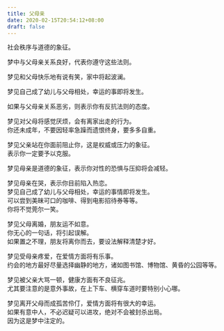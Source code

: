 ```yaml
---
title: 父母亲
date: 2020-02-15T20:54:12+08:00
draft: false
---
```


社会秩序与道德的象征。<br>

梦中与父母亲关系良好，代表你遵守这些法则。<br>

梦见和父母快乐地有说有笑，家中将起波澜。<br>

梦见自己成了幼儿与父母相处，幸运的事即将发生。<br>

如果与父母亲关系恶劣，则表示你有反抗法则的态度。<br>

梦见对父母将感觉厌烦，会有离家出走的行为。<br>
你还未成年，不要因轻率急躁而遗恨终身，要多多自重。<br>

梦见父亲站在你面前阻止你，这是权威或压力的象征。<br>
表示你一定要予以克服。<br>

梦见母亲是道德的象征，表示你对性的恐惧与压抑将会减轻。<br>

梦见母亲在哭，表示你目前陷入热恋。<br>
梦见自己成了幼儿与父母相处，幸运的事情即将发生。<br>
可以尝到美昧可口的咖啡、得到电影招待券等等。<br>
你将不觉莞尔一笑。<br>

梦见父母离婚，朋友运不如意。<br>
你无心的一句话，将引起误解。<br>
如果置之不理，朋友将离你而去，要设法解释清楚才好。<br>

梦见受母亲疼爱，在爱情方面将有乐事。<br>
约会的地方最好尽量选择幽静的地方，诸如图书馆、博物馆、黄昏的公园等等。<br>

梦见被父亲大骂一顿，健康方面有不良征兆。<br>
尤其要注意的是意外事故，在上下车、横穿车道时要特别小心哪。<br>

梦见离开父母而成孤苦伶仃，爱情方面将有很大的幸运。<br>
如果有意中人，不必迟疑可以进攻，绝对不会被封杀出局。<br>
因为这是梦中注定的。<br>
